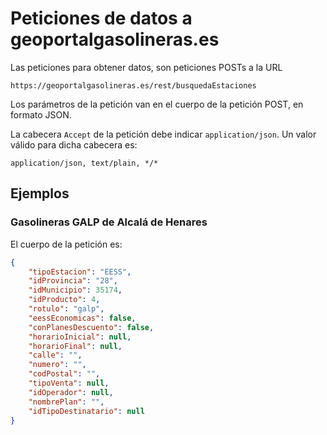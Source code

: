 # Peticiones de datos a geoportalgasolineras.es

Las peticiones para obtener datos, son peticiones POSTs a la URL

```
https://geoportalgasolineras.es/rest/busquedaEstaciones
```

Los parámetros de la petición van en el cuerpo de la petición POST, en formato
JSON.

La cabecera `Accept` de la petición debe indicar `application/json`. Un valor
válido para dicha cabecera es:

```
application/json, text/plain, */*
```

## Ejemplos

### Gasolineras GALP de Alcalá de Henares

El cuerpo de la petición es:

```json
{
    "tipoEstacion": "EESS",
    "idProvincia": "28",
    "idMunicipio": 35174,
    "idProducto": 4,
    "rotulo": "galp",
    "eessEconomicas": false,
    "conPlanesDescuento": false,
    "horarioInicial": null,
    "horarioFinal": null,
    "calle": "",
    "numero": "",
    "codPostal": "",
    "tipoVenta": null,
    "idOperador": null,
    "nombrePlan": "",
    "idTipoDestinatario": null
}
```
